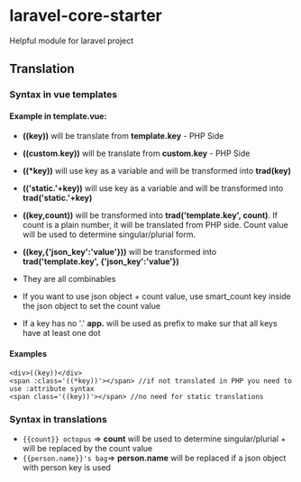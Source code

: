 # laravel-core-starter
Helpful module for laravel project

## Translation

### Syntax in vue templates

#### Example in template.vue: 

* **((key))** will be translate from **template.key** - PHP Side
* **((custom.key))** will be translate from **custom.key** - PHP Side
* **((\*key))** will use key as a variable and will be transformed into **trad(key)**
* **(('static.'+key))** will use key as a variable and will be transformed into **trad('static.'+key)**
* **((key,count))** will be transformed into **trad('template.key', count)**. If count is a plain number, it will be translated from PHP side. Count value will be used to determine singular/plurial form.
* **((key,{'json_key':'value'}))** will be transformed into **trad('template.key', {'json_key':'value'})**

* They are all combinables
* If you want to use json object + count value, use smart_count key inside the json object to set the count value
* If a key has no '.' **app.** will be used as prefix to make sur that all keys have at least one dot

#### Examples

    <div>((key))</div>
    <span :class='((*key))'></span> //if not translated in PHP you need to use :attribute syntax
    <span class='((key))'></span> //no need for static translations

### Syntax in translations

* `{{count}} octopus` => **count** will be used to determine singular/plurial + will be replaced by the count value
* `{{person.name}}'s bag`=> **person.name** will be replaced if a json object with person key is used


